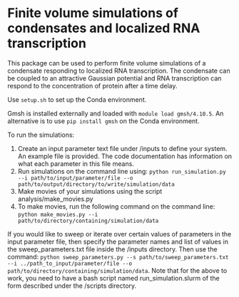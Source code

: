 # Finite volume simulations of condensates and localized RNA transcription

This package can be used to perform finite volume simulations of a condensate responding to localized RNA transcription. The condensate can be coupled to an attractive Gaussian potential and RNA transcription can respond to the concentration of protein after a time delay.

Use `setup.sh` to set up the Conda environment.

Gmsh is installed externally and loaded with `module load gmsh/4.10.5`. An alternative is to use `pip install gmsh` on the Conda environment.

To run the simulations:

1. Create an input parameter text file under /inputs to define your system. An example file is provided. The code documentation has information on what each parameter in this file means.
2. Run simulations on the command line using: ``python run_simulation.py --i path/to/input/parameter/file --o path/to/output/directory/to/write/simulation/data``
3. Make movies of your simulations using the script analysis/make_movies.py
4. To make movies, run the following command on the command line: ``python make_movies.py --i path/to/directory/containing/simulation/data``

If you would like to sweep or iterate over certain values of parameters in the input parameter file, then specify the parameter names and list of values in the sweep_parameters.txt file inside the /inputs directory. Then use the command:
`` python sweep_parameters.py --s path/to/sweep_parameters.txt --i ../path_to_input/parameter/file --o path/to/directory/containing/simulation/data ``. Note that for the above to work, you need to have a bash script named run_simulation.slurm of the form described under the /scripts directory.
